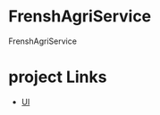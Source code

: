 # FrenshAgriService
FrenshAgriService
# project Links 
* [UI](https://www.motocms.com/website-templates/demo/115560.html)
